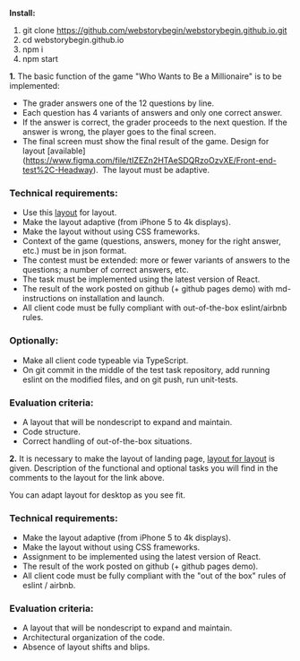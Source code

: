 **Install:**
  1. git clone https://github.com/webstorybegin/webstorybegin.github.io.git
  2. cd webstorybegin.github.io
  3. npm i
  4. npm start


**1.**
The basic function of the game "Who Wants to Be a Millionaire" is to be implemented: 

- The grader answers one of the 12 questions by line.
- Each question has 4 variants of answers and only one correct answer.
- If the answer is correct, the grader proceeds to the next question. If the answer is wrong, the player goes to the final screen.
- The final screen must show the final result of the game. Design for layout [available] (https://www.figma.com/file/tIZEZn2HTAeSDQRzoOzvXE/Front-end-test%2C-Headway).  The layout must be adaptive.

### Technical requirements:

- Use this [layout](https://www.figma.com/file/tIZEZn2HTAeSDQRzoOzvXE/Front-end-test%2C-Headway) for layout.
- Make the layout adaptive (from iPhone 5 to 4k displays).
- Make the layout without using CSS frameworks.
- Context of the game (questions, answers, money for the right answer, etc.) must be in json format.
- The contest must be extended: more or fewer variants of answers to the questions; a number of correct answers, etc.
- The task must be implemented using the latest version of React.
- The result of the work posted on github (+ github pages demo) with md-instructions on installation and launch.
- All client code must be fully compliant with out-of-the-box eslint/airbnb rules.

### Optionally:

- Make all client code typeable via TypeScript.
- On git commit in the middle of the test task repository, add running eslint on the modified files, and on git push, run unit-tests.

### Evaluation criteria:

- A layout that will be nondescript to expand and maintain.
- Code structure.
- Correct handling of out-of-the-box situations.

**2.**
It is necessary to make the layout of landing page, [layout for layout](https://www.figma.com/file/jU4uEiOYLAlSnGJWYhPDIL/Headway-Front-End-Test-Task?node-id=0%3A1) is given. Description of the functional and optional tasks you will find in the comments to the layout for the link above.

You can adapt layout for desktop as you see fit.

### Technical requirements:

- Make the layout adaptive (from iPhone 5 to 4k displays).
- Make the layout without using CSS frameworks.
- Assignment to be implemented using the latest version of React.
- The result of the work posted on github (+ github pages demo).
- All client code must be fully compliant with the "out of the box" rules of eslint / airbnb.

### Evaluation criteria:

- A layout that will be nondescript to expand and maintain.
- Architectural organization of the code.
- Absence of layout shifts and blips.
